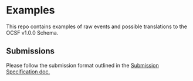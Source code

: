 # Examples
This repo contains examples of raw events and possible translations to the OCSF v1.0.0 Schema.

## Submissions
Please follow the submission format outlined in the [Submission Specification doc.](https://github.com/ocsf/examples/blob/main/submission_spec.md)